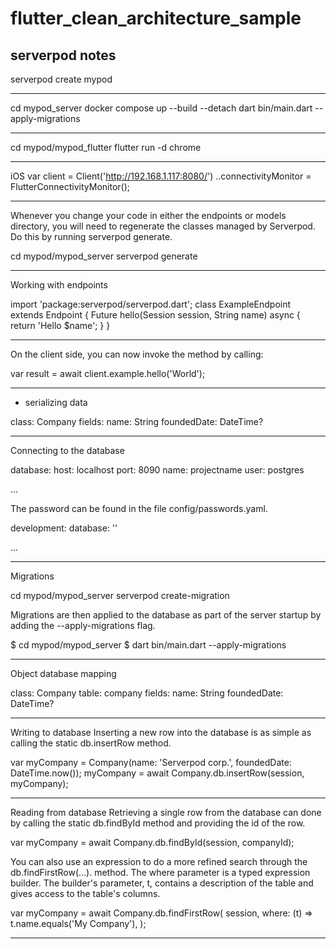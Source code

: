 # flutter_clean_architecture_sample


## serverpod notes

serverpod create mypod

----------------------------

cd mypod_server
docker compose up --build --detach
dart bin/main.dart --apply-migrations

----------------------------

cd mypod/mypod_flutter
flutter run -d chrome

----------------------------

iOS
var client = Client('http://192.168.1.117:8080/')
..connectivityMonitor = FlutterConnectivityMonitor();
  
----------------------------

Whenever you change your code in either the endpoints or models directory, you will need to regenerate the classes managed by Serverpod.
Do this by running serverpod generate.

cd mypod/mypod_server
serverpod generate

----------------------------

Working with endpoints

import 'package:serverpod/serverpod.dart';
class ExampleEndpoint extends Endpoint {
Future<String> hello(Session session, String name) async {
return 'Hello $name';
}
}

----------------------------

On the client side, you can now invoke the method by calling:

var result = await client.example.hello('World');

----------------------------

- serializing data

class: Company
fields:
name: String
foundedDate: DateTime?
  
----------------------------

Connecting to the database

database:
host: localhost
port: 8090
name: projectname
user: postgres

...



The password can be found in the file config/passwords.yaml.

development:
database: '<MY DATABASE PASSWORD>'

...


----------------------------

Migrations

cd mypod/mypod_server
serverpod create-migration


Migrations are then applied to the database as part of the server startup by adding the --apply-migrations flag.

$ cd mypod/mypod_server
$ dart bin/main.dart --apply-migrations
  
----------------------------

Object database mapping

class: Company
table: company
fields:
name: String
foundedDate: DateTime?
  
-----------------------------

Writing to database
Inserting a new row into the database is as simple as calling the static db.insertRow method.

var myCompany = Company(name: 'Serverpod corp.', foundedDate: DateTime.now());
myCompany = await Company.db.insertRow(session, myCompany);


-----------------------------

Reading from database
Retrieving a single row from the database can done by calling the static db.findById method and providing the id of the row.

var myCompany = await Company.db.findById(session, companyId);

You can also use an expression to do a more refined search through the db.findFirstRow(...). method. The where parameter is a typed expression builder. The builder's parameter, t, contains a description of the table and gives access to the table's columns.

var myCompany = await Company.db.findFirstRow(
session,
where: (t) => t.name.equals('My Company'),
);


-----------------------------



